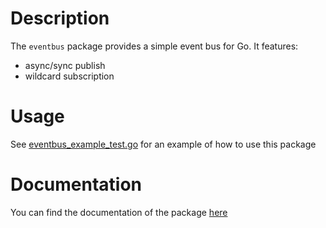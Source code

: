 # Description #

The `eventbus` package provides a simple event bus for Go. It
features:
- async/sync publish
- wildcard subscription

# Usage #

See [eventbus_example_test.go](eventbus_example_test.go) for an example of how to use this package

# Documentation #

You can find the documentation of the package [here](https://pkg.go.dev/github.com/montag451/go-eventbus)
